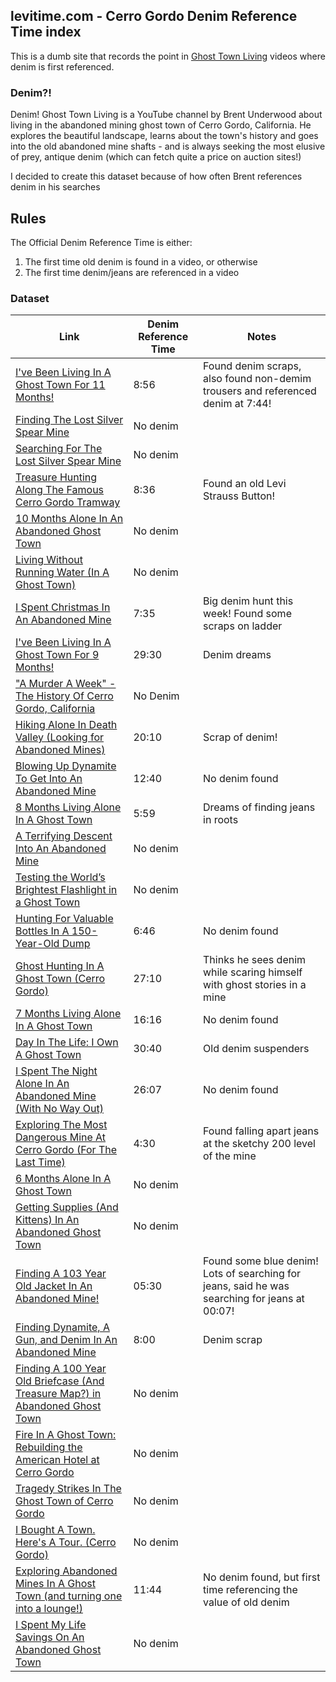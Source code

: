 ## levitime.com - Cerro Gordo Denim Reference Time index

This is a dumb site that records the point in [Ghost Town Living](https://www.youtube.com/c/GhostTownLiving) videos where denim is first referenced.

### Denim?!

Denim! Ghost Town Living is a YouTube channel by Brent Underwood about living in the abandoned mining ghost town of Cerro Gordo, California. He explores the beautiful landscape, learns about the town's history and goes into the old abandoned mine shafts - and is always seeking the most elusive of prey, antique denim (which can fetch quite a price on auction sites!)

I decided to create this dataset because of how often Brent references denim in his searches

## Rules

The Official Denim Reference Time is either:
1. The first time old denim is found in a video, or otherwise
2. The first time denim/jeans are referenced in a video

### Dataset


| Link                                                                                      | Denim Reference Time   | Notes                       |
| ----------------------------------------------------------------------------------------- | ---------------------- | ---------------------------- |
| [I've Been Living In A Ghost Town For 11 Months!](https://www.youtube.com/watch?v=zFygGNxmnpA#t=8m56) | 8:56       | Found denim scraps, also found non-demim trousers and referenced denim at 7:44!  |
| [Finding The Lost Silver Spear Mine](https://www.youtube.com/watch?v=ATiCS7do60A)         |  No denim              |                              |
| [Searching For The Lost Silver Spear Mine](https://www.youtube.com/watch?v=-6G-Zqh3HEQ)   | No denim               |                              |
| [Treasure Hunting Along The Famous Cerro Gordo Tramway](https://www.youtube.com/watch?v=LpwaUU6sGFA#t=8m36) | 8:36 | Found an old Levi Strauss Button! |
| [10 Months Alone In An Abandoned Ghost Town](https://www.youtube.com/watch?v=RH8u-LYO4Rc) |  No denim              |                              |
| [Living Without Running Water \(In A Ghost Town\)](https://www.youtube.com/watch?v=RWzj8HlMGLE) | No denim         |                              |
| [I Spent Christmas In An Abandoned Mine](https://www.youtube.com/watch?v=WYs-1m0YSKQ#t=7m35) |  7:35               | Big denim hunt this week! Found some scraps on ladder   |
| [I've Been Living In A Ghost Town For 9 Months!](https://www.youtube.com/watch?v=zlArwvId5fg#t=29m30) | 29:30      | Denim dreams                 |
| ["A Murder A Week" - The History Of Cerro Gordo, California](https://www.youtube.com/watch?v=ItfFOpZ8no8) | No Denim |                            |
| [Hiking Alone In Death Valley \(Looking for Abandoned Mines\)](https://www.youtube.com/watch?v=szrnV8RwxcI#t=20m10) | 20:10 | Scrap of denim!     |
| [Blowing Up Dynamite To Get Into An Abandoned Mine](https://www.youtube.com/watch?v=iV77JGhDVqk#t=12m40) | 12:40    | No denim found              |
| [8 Months Living Alone In A Ghost Town](https://www.youtube.com/watch?v=BYdb7g7yyvA#t=5m59)      | 5:59            | Dreams of finding jeans in roots |
| [A Terrifying Descent Into An Abandoned Mine](https://www.youtube.com/watch?v=HlDg41-zizU) | No denim              |                              |
| [Testing the World’s Brightest Flashlight in a Ghost Town](https://www.youtube.com/watch?v=TL2Ug9JzMIg) | No denim |                              |
| [Hunting For Valuable Bottles In A 150-Year-Old Dump](https://www.youtube.com/watch?v=Uq_SdQm_74I#t=6m46) | 6:46   | No denim found               |
| [Ghost Hunting In A Ghost Town \(Cerro Gordo\)](https://www.youtube.com/watch?v=K4zNRwpQIKM#t=27m10) | 27:10       | Thinks he sees denim while scaring himself with ghost stories in a mine        |
| [7 Months Living Alone In A Ghost Town](https://www.youtube.com/watch?v=eI7PpobQDrw#t=16m16)      | 16:16          | No denim found               |
| [Day In The Life: I Own A Ghost Town](https://www.youtube.com/watch?v=rlrHLoJVAQ4#t=30m40) | 30:40                 | Old denim suspenders         |
| [I Spent The Night Alone In An Abandoned Mine (With No Way Out)](https://www.youtube.com/watch?v=0JXfIryrv6s#t=26m7) | 26:07   | No denim found   |
| [Exploring The Most Dangerous Mine At Cerro Gordo (For The Last Time)](https://www.youtube.com/watch?v=eGgMfDTcum8#t=4m30) | 4:30 | Found falling apart jeans at the sketchy 200 level of the mine  |
| [6 Months Alone In A Ghost Town](https://www.youtube.com/watch?v=r9PPgAvXkEY)             |  No denim              |                              |
| [Getting Supplies (And Kittens) In An Abandoned Ghost Town](https://www.youtube.com/watch?v=gmNYOUYYjns) | No denim  |          |
| [Finding A 103 Year Old Jacket In An Abandoned Mine!](https://www.youtube.com/watch?v=VsHfcFEfCZA#t=5m30) | 05:30     | Found some blue denim! Lots of searching for jeans, said he was searching for jeans at 00:07!   |
| [Finding Dynamite, A Gun, and Denim In An Abandoned Mine](https://www.youtube.com/watch?v=z9FwPomT8_g#t=8m) | 8:00          | Denim scrap         |
| [Finding A 100 Year Old Briefcase (And Treasure Map?) in Abandoned Ghost Town](https://www.youtube.com/watch?v=JbtnSeo3NVw) | No denim |                   |
| [Fire In A Ghost Town: Rebuilding the American Hotel at Cerro Gordo](https://www.youtube.com/watch?v=Rq1iGv0njNw) | No denim |                             |
| [Tragedy Strikes In The Ghost Town of Cerro Gordo](https://www.youtube.com/watch?v=NQ3CWspDCzE) | No denim        |                              |
| [I Bought A Town. Here's A Tour. (Cerro Gordo)](https://www.youtube.com/watch?v=bMRyfgjpaa0)    | No denim        |                              |
| [Exploring Abandoned Mines In A Ghost Town (and turning one into a lounge!)](https://www.youtube.com/watch?v=5XmjdDw8xK8#t=11m44) | 11:44 | No denim found, but first time referencing the value of old denim    |
| [I Spent My Life Savings On An Abandoned Ghost Town](https://www.youtube.com/watch?v=NZulDyerzrA) | No denim      |                              |
